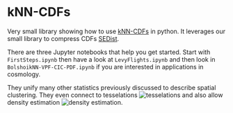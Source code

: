 # kNN-CDFs

Very small library showing how to use [kNN-CDFs](https://arxiv.org/abs/2007.13342) in python. It leverages our small library to compress CDFs [SEDist](https://github.com/yipihey/SEDist).

There are three Jupyter notebooks that help you get started. Start with `FirstSteps.ipynb` then have a look at `LevyFlights.ipynb` and then look in `BolshoikNN-VPF-CIC-PDF.ipynb` if you are interested in applications in cosmology. 

They unify many other statistics previously discussed to describe spatial clustering. They even connect to tesselations ![tesselations](kNN_CDF_tess.png) and also allow density estimation ![density estimation](kNN_CDF_dens.png).